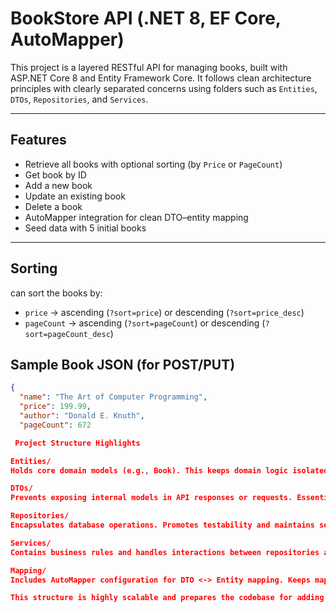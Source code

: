 ﻿# BookStore API (.NET 8, EF Core, AutoMapper)

This project is a layered RESTful API for managing books, built with ASP.NET Core 8 and Entity Framework Core. It follows clean architecture principles with clearly separated concerns using folders such as `Entities`, `DTOs`, `Repositories`, and `Services`.

---

## Features

- Retrieve all books with optional sorting (by `Price` or `PageCount`)
- Get book by ID
- Add a new book
- Update an existing book
- Delete a book
- AutoMapper integration for clean DTO–entity mapping
- Seed data with 5 initial books

---

## Sorting

 can sort the books by:

- `price` → ascending (`?sort=price`) or descending (`?sort=price_desc`)
- `pageCount` → ascending (`?sort=pageCount`) or descending (`?sort=pageCount_desc`)


## Sample Book JSON (for POST/PUT)

```json
{
  "name": "The Art of Computer Programming",
  "price": 199.99,
  "author": "Donald E. Knuth",
  "pageCount": 672

 Project Structure Highlights

Entities/
Holds core domain models (e.g., Book). This keeps domain logic isolated from infrastructure.

DTOs/
Prevents exposing internal models in API responses or requests. Essential for secure and clean APIs.

Repositories/
Encapsulates database operations. Promotes testability and maintains separation from business logic.

Services/
Contains business rules and handles interactions between repositories and controllers.

Mapping/
Includes AutoMapper configuration for DTO <-> Entity mapping. Keeps mapping logic centralized.

This structure is highly scalable and prepares the codebase for adding validation, authentication, or additional entities in future projects.
